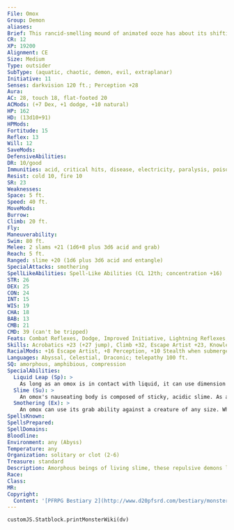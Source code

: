 ```yaml
---
File: Omox
Group: Demon
aliases: 
Brief: This rancid-smelling mound of animated ooze has about its shifting countenance the hideous shape of a half-melted man.
CR: 12
XP: 19200
Alignment: CE
Size: Medium
Type: outsider
SubType: (aquatic, chaotic, demon, evil, extraplanar)
Initiative: 11
Senses: darkvision 120 ft.; Perception +28
Aura: 
AC: 28, touch 18, flat-footed 20
ACMods: (+7 Dex, +1 dodge, +10 natural)
HP: 162
HD: (13d10+91)
HPMods: 
Fortitude: 15
Reflex: 13
Will: 12
SaveMods: 
DefensiveAbilities: 
DR: 10/good
Immunities: acid, critical hits, disease, electricity, paralysis, poison, polymorph, sleep effects, stunning
Resist: cold 10, fire 10
SR: 23
Weaknesses: 
Space: 5 ft.
Speed: 40 ft.
MoveMods: 
Burrow: 
Climb: 20 ft.
Fly: 
Maneuverability: 
Swim: 80 ft.
Melee: 2 slams +21 (1d6+8 plus 3d6 acid and grab)
Reach: 5 ft.
Ranged: slime +20 (1d6 plus 3d6 acid and entangle)
SpecialAttacks: smothering
SpellLikeAbilities: Spell-Like Abilities (CL 12th; concentration +16)  At will-create water, greater teleport (self plus 50 lbs. of objects only), liquid leap (see below), telekinesis (DC 19)  3/day-gaseous form, control water, poison (DC 18), stinking cloud (DC 17)  1/day-acid fog, summon (level 4, 1 omox 30% or 1d4 babaus 60%)
STR: 26
DEX: 25
CON: 24
INT: 15
WIS: 19
CHA: 18
BAB: 13
CMB: 21
CMD: 39 (can't be tripped)
Feats: Combat Reflexes, Dodge, Improved Initiative, Lightning Reflexes, Mobility, Spring Attack, Vital Strike
Skills: Acrobatics +23 (+27 jump), Climb +32, Escape Artist +23, Knowledge (dungeoneering) +18, Knowledge (planes) +18, Perception +28, Sense Motive +20, Stealth +23 (+33 when submerged), Swim +32
RacialMods: +16 Escape Artist, +8 Perception, +10 Stealth when submerged
Languages: Abyssal, Celestial, Draconic; telepathy 100 ft.
SQ: amorphous, amphibious, compression
SpecialAbilities:
  Liquid Leap (Sp): >
    As long as an omox is in contact with liquid, it can use dimension door as a swift action (CL 12th); its starting and ending points must be connected by a contiguous mass of liquid.
  Slime (Su): >
    An omox's nauseating body is composed of sticky, acidic slime. As an attack action, it can hurl a glob of slime (range increment 20 feet). Any creature that is struck by the glob must make a DC 23 Reflex save or become entangled for 1d6 rounds. The save DC is Constitution-based.
  Smothering (Ex): >
    An omox can use its grab ability against a creature of any size. When it grabs a foe, it attempts to flow over and into the victim's mouth and nose to smother it. Each round the omox maintains its grapple, its victim cannot breathe or speak. See page 445 of the Pathfinder RPG Core Rulebook for rules on how long a victim can hold its breath and the consequences of suffocation.
SpellsKnown: 
SpellsPrepared: 
SpellDomains: 
Bloodline: 
Environment: any (Abyss)
Temperature: any
Organization: solitary or clot (2-6)
Treasure: standard
Description: Amorphous beings of living slime, these repulsive demons lurk in fetid pools and lakes of filth, eager to drown unwary passersby. When summoned to the Material Plane, omoxes typically guard places of sacred filth or waters watched over by cults of Jubilex, the demon lord with which these foul demons are most commonly associated.  A typical omox stands 7 feet tall and weighs 1,200 pounds. They form from the souls of those who destroyed beautiful things in life, or who befouled and desecrated objects of purity.
Race: 
Class: 
MR: 
Copyright:
  Content: '[PFRPG Bestiary 2](http://www.d20pfsrd.com/bestiary/monster-listings/outsiders/demon/demon-omox)'
---
```

```dataviewjs
customJS.Statblock.printMonsterWiki(dv)
```
